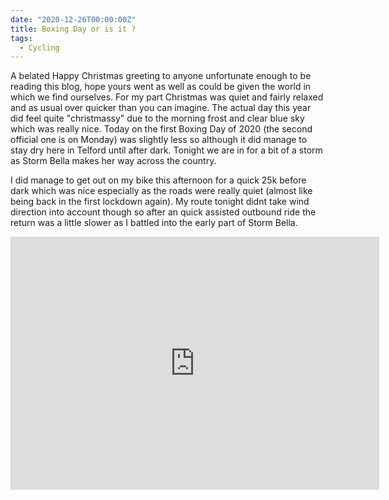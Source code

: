 ```yaml
---
date: "2020-12-26T00:00:00Z"
title: Boxing Day or is it ?
tags:
  - Cycling
---
```

A belated Happy Christmas greeting to anyone unfortunate enough to be reading this blog, hope yours went as well as could be given the world in which we find ourselves. For my part Christmas was quiet and fairly relaxed and as usual over quicker than you can imagine. The actual day this year did feel quite "christmassy" due to the morning frost and clear blue sky which was really nice. Today on the first Boxing Day of 2020 (the second official one is on Monday) was slightly less so although it did manage to stay dry here in Telford until after dark. Tonight we are in for a bit of a storm as Storm Bella makes her way across the country.

I did manage to get out on my bike this afternoon for a quick 25k before dark which was nice especially as the roads were really quiet (almost like being back in the first lockdown again). My route tonight didnt take wind direction into account though so after an quick assisted outbound ride the return was a little slower as I battled into the early part of Storm Bella.

<iframe height='405' width='590' frameborder='0' allowtransparency='true' scrolling='no' src='https://www.strava.com/activities/4520655463/embed/b8a01a92293e813e84ef5915c4bbb24aab9c3616'></iframe>
